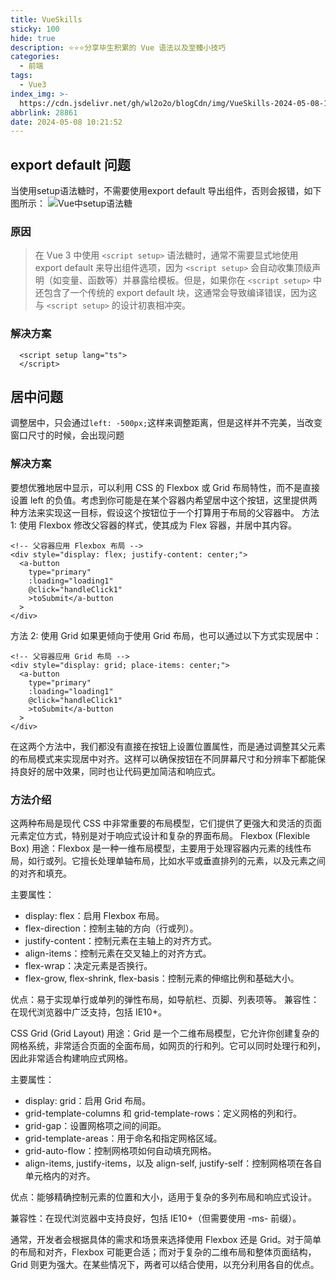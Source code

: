 ```yaml
---
title: VueSkills
sticky: 100
hide: true
description: ⭐⭐⭐分享毕生积累的 Vue 语法以及至臻小技巧
categories:
  - 前端
tags:
  - Vue3
index_img: >-
  https://cdn.jsdelivr.net/gh/wl2o2o/blogCdn/img/VueSkills-2024-05-08-10-27-38.png
abbrlink: 28861
date: 2024-05-08 10:21:52
---
```

## export default 问题
当使用setup语法糖时，不需要使用export default 导出组件，否则会报错，如下图所示：
![Vue中setup语法糖](https://cdn.jsdelivr.net/gh/wl2o2o/blogCdn/img/VueSkills-2024-05-08-10-28-55.png)

### 原因
> 在 Vue 3 中使用 `<script setup>` 语法糖时，通常不需要显式地使用 export default 来导出组件选项，因为 `<script setup>` 会自动收集顶级声明（如变量、函数等）并暴露给模板。但是，如果你在 `<script setup>` 中还包含了一个传统的 export default 块，这通常会导致编译错误，因为这与 `<script setup>` 的设计初衷相冲突。

### 解决方案
```vue
  <script setup lang="ts">
  </script>
```

## 居中问题
调整居中，只会通过`left: -500px;`这样来调整距离，但是这样并不完美，当改变窗口尺寸的时候，会出现问题

### 解决方案
要想优雅地居中显示，可以利用 CSS 的 Flexbox 或 Grid 布局特性，而不是直接设置 left 的负值。考虑到你可能是在某个容器内希望居中这个按钮，这里提供两种方法来实现这一目标，假设这个按钮位于一个打算用于布局的父容器中。
方法 1: 使用 Flexbox
修改父容器的样式，使其成为 Flex 容器，并居中其内容。
```vue
<!-- 父容器应用 Flexbox 布局 -->
<div style="display: flex; justify-content: center;">
  <a-button
    type="primary"
    :loading="loading1"
    @click="handleClick1"
    >toSubmit</a-button
  >
</div>
```
方法 2: 使用 Grid
如果更倾向于使用 Grid 布局，也可以通过以下方式实现居中：
```vue
<!-- 父容器应用 Grid 布局 -->
<div style="display: grid; place-items: center;">
  <a-button
    type="primary"
    :loading="loading1"
    @click="handleClick1"
    >toSubmit</a-button
  >
</div>
```
在这两个方法中，我们都没有直接在按钮上设置位置属性，而是通过调整其父元素的布局模式来实现居中对齐。这样可以确保按钮在不同屏幕尺寸和分辨率下都能保持良好的居中效果，同时也让代码更加简洁和响应式。

### 方法介绍
这两种布局是现代 CSS 中非常重要的布局模型，它们提供了更强大和灵活的页面元素定位方式，特别是对于响应式设计和复杂的界面布局。
Flexbox (Flexible Box)
用途：Flexbox 是一种一维布局模型，主要用于处理容器内元素的线性布局，如行或列。它擅长处理单轴布局，比如水平或垂直排列的元素，以及元素之间的对齐和填充。

主要属性：
- display: flex：启用 Flexbox 布局。
- flex-direction：控制主轴的方向（行或列）。
- justify-content：控制元素在主轴上的对齐方式。
- align-items：控制元素在交叉轴上的对齐方式。
- flex-wrap：决定元素是否换行。
- flex-grow, flex-shrink, flex-basis：控制元素的伸缩比例和基础大小。

优点：易于实现单行或单列的弹性布局，如导航栏、页脚、列表项等。
兼容性：在现代浏览器中广泛支持，包括 IE10+。

CSS Grid (Grid Layout)
用途：Grid 是一个二维布局模型，它允许你创建复杂的网格系统，非常适合页面的全面布局，如网页的行和列。它可以同时处理行和列，因此非常适合构建响应式网格。

主要属性：
- display: grid：启用 Grid 布局。
- grid-template-columns 和 grid-template-rows：定义网格的列和行。
- grid-gap：设置网格项之间的间距。
- grid-template-areas：用于命名和指定网格区域。
- grid-auto-flow：控制网格项如何自动填充网格。
- align-items, justify-items，以及 align-self, justify-self：控制网格项在各自单元格内的对齐。

优点：能够精确控制元素的位置和大小，适用于复杂的多列布局和响应式设计。

兼容性：在现代浏览器中支持良好，包括 IE10+（但需要使用 -ms- 前缀）。

通常，开发者会根据具体的需求和场景来选择使用 Flexbox 还是 Grid。对于简单的布局和对齐，Flexbox 可能更合适；而对于复杂的二维布局和整体页面结构，Grid 则更为强大。在某些情况下，两者可以结合使用，以充分利用各自的优点。
